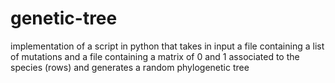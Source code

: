 # genetic-tree
implementation of a script in python that takes in input a file containing a list of mutations and a file containing a matrix of 0 and 1 associated to the species (rows) and generates a random phylogenetic tree
